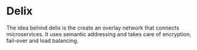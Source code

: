 # Delix

The idea behind delix is the create an overlay network that connects microservices. It uses semantic addressing
and takes care of encryption, fail-over and load balancing.
